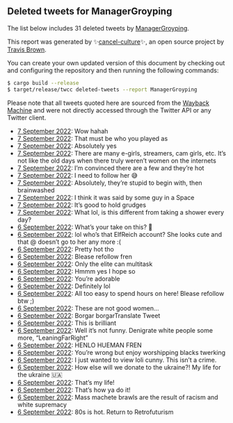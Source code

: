 ## Deleted tweets for ManagerGroyping

The list below includes 31 deleted tweets by
[ManagerGroyping](https://twitter.com/ManagerGroyping).



This report was generated by ✨[cancel-culture](https://github.com/travisbrown/cancel-culture)✨,
an open source project by [Travis Brown](https://twitter.com/travisbrown).

You can create your own updated version of this document by checking out and configuring the
repository and then running the following commands:

```bash
$ cargo build --release
$ target/release/twcc deleted-tweets --report ManagerGroyping
```

Please note that all tweets quoted here are sourced from the
[Wayback Machine](https://web.archive.org) and were not directly accessed through the Twitter API or
any Twitter client.

* [ 7 September 2022](https://web.archive.org/web/20220907033559/https://twitter.com/ManagerGroyping/status/1567355645837418496): Wow hahah <!--1567355645837418496-->
* [ 7 September 2022](https://web.archive.org/web/20220907033559/https://twitter.com/ManagerGroyping/status/1567355645837418496): That must be who you played as <!--1567348247823372288-->
* [ 7 September 2022](https://web.archive.org/web/20220907024103/https://twitter.com/ManagerGroyping/status/1567341826310393858): Absolutely yes <!--1567341826310393858-->
* [ 7 September 2022](https://web.archive.org/web/20220907011224/https://twitter.com/ManagerGroyping/status/1567319555957047297): There are many e-girls, streamers, cam girls, etc.  It’s not like the old days when there truly weren’t women on the internets <!--1567319555957047297-->
* [ 7 September 2022](https://web.archive.org/web/20220907035223/https://twitter.com/ManagerGroyping/status/1567317389318004737): I’m convinced there are a few and they’re hot <!--1567319109066526725-->
* [ 7 September 2022](https://web.archive.org/web/20220907035223/https://twitter.com/ManagerGroyping/status/1567317389318004737): I need to follow her 😅 <!--1567317389318004737-->
* [ 7 September 2022](https://web.archive.org/web/20220907005049/https://twitter.com/ManagerGroyping/status/1567314107417640961): Absolutely, they’re stupid to begin with, then brainwashed <!--1567314107417640961-->
* [ 7 September 2022](https://web.archive.org/web/20220907064430/https://twitter.com/ManagerGroyping/status/1567313956787691522): I think it was said by some guy in a Space <!--1567313956787691522-->
* [ 7 September 2022](https://web.archive.org/web/20220907004951/https://twitter.com/ManagerGroyping/status/1567313780723388416): It’s good to hold grudges <!--1567313780723388416-->
* [ 7 September 2022](https://web.archive.org/web/20220907035555/https://twitter.com/ManagerGroyping/status/1567312433525522432): What lol, is this different from taking a shower every day? <!--1567312433525522432-->
* [ 6 September 2022](https://web.archive.org/web/20220906234545/https://twitter.com/ManagerGroyping/status/1567297895606411265): What’s your take on this? 🤔 <!--1567297895606411265-->
* [ 6 September 2022](https://web.archive.org/web/20220907035223/https://twitter.com/ManagerGroyping/status/1567317389318004737): lol who’s that ElfReich account? She looks cute and that @ doesn’t go to her any more :( <!--1567296689001697281-->
* [ 6 September 2022](https://web.archive.org/web/20220906221230/https://twitter.com/ManagerGroyping/status/1567274110148911111): Pretty hot tho <!--1567274110148911111-->
* [ 6 September 2022](https://web.archive.org/web/20220907025902/https://twitter.com/ManagerGroyping/status/1567273953218928640): Blease refollow fren <!--1567273953218928640-->
* [ 6 September 2022](https://web.archive.org/web/20220907072038/https://twitter.com/ManagerGroyping/status/1567261958591627264): Only the elite can multitask <!--1567261958591627264-->
* [ 6 September 2022](https://web.archive.org/web/20220906211909/https://twitter.com/ManagerGroyping/status/1567259989454065664): Hmmm yes I hope so <!--1567259989454065664-->
* [ 6 September 2022](https://web.archive.org/web/20220906232136/https://twitter.com/ManagerGroyping/status/1567229611364302850): You’re adorable <!--1567229611364302850-->
* [ 6 September 2022](https://web.archive.org/web/20220906202344/https://twitter.com/ManagerGroyping/status/1567190433104646144): Definitely lol <!--1567222004201267204-->
* [ 6 September 2022](https://web.archive.org/web/20220907043046/https://twitter.com/ManagerGroyping/status/1567178471260012545): All too easy to spend hours on here!  Blease refollow btw ;) <!--1567190433104646144-->
* [ 6 September 2022](https://web.archive.org/web/20220906211909/https://twitter.com/ManagerGroyping/status/1567259989454065664): These are not good women… <!--1567189376098095106-->
* [ 6 September 2022](https://web.archive.org/web/20220906163213/https://twitter.com/ManagerGroyping/status/1567188803420405766): Borgar borgarTranslate Tweet <!--1567188803420405766-->
* [ 6 September 2022](https://web.archive.org/web/20220906162852/https://twitter.com/ManagerGroyping/status/1567187850734567424): This is brilliant <!--1567187850734567424-->
* [ 6 September 2022](https://web.archive.org/web/20220906220919/https://twitter.com/ManagerGroyping/status/1567186789818929164): Well it’s not funny. Denigrate white people some more, “LeaningFarRight” <!--1567186789818929164-->
* [ 6 September 2022](https://web.archive.org/web/20220906203457/https://twitter.com/ManagerGroyping/status/1567183819446296578): HENLO HUEMAN FREN <!--1567183819446296578-->
* [ 6 September 2022](https://web.archive.org/web/20220906220919/https://twitter.com/ManagerGroyping/status/1567186789818929164): You’re wrong but enjoy worshipping blacks twerking <!--1567183488163495938-->
* [ 6 September 2022](https://web.archive.org/web/20220906155758/https://twitter.com/ManagerGroyping/status/1567179924116586497): I just wanted to view loli cunny. This isn’t a crime. <!--1567179924116586497-->
* [ 6 September 2022](https://web.archive.org/web/20220906155820/https://twitter.com/ManagerGroyping/status/1567178672154583042): How else will we donate to the ukraine?! My life for the ukraine 🇺🇦 <!--1567178672154583042-->
* [ 6 September 2022](https://web.archive.org/web/20220907043046/https://twitter.com/ManagerGroyping/status/1567178471260012545): That’s my life! <!--1567178471260012545-->
* [ 6 September 2022](https://web.archive.org/web/20220906155008/https://twitter.com/ManagerGroyping/status/1567178034737823745): That’s how ya do it! <!--1567178034737823745-->
* [ 6 September 2022](https://web.archive.org/web/20220906185937/https://twitter.com/ManagerGroyping/status/1567177456481615872): Mass machete brawls are the result of racism and white supremacy <!--1567177456481615872-->
* [ 6 September 2022](https://web.archive.org/web/20220906154623/https://twitter.com/ManagerGroyping/status/1567177166114226177): 80s is hot. Return to Retrofuturism <!--1567177166114226177-->
